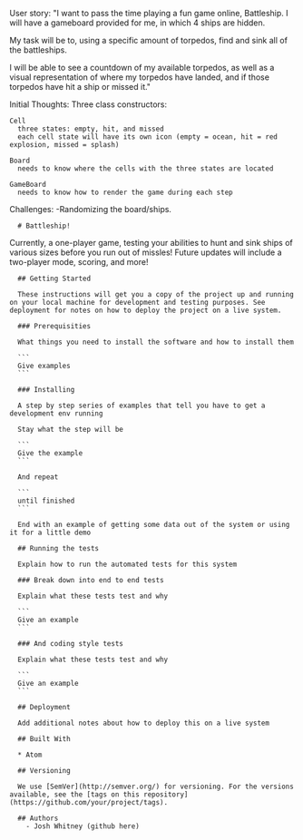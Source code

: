 User story:
  "I want to pass the time playing a fun game online, Battleship. I will have a gameboard provided for me, in which 4 ships are hidden.

  My task will be to, using a specific amount of torpedos, find and sink all of the battleships.

  I will be able to see a countdown of my available torpedos, as well as a visual representation of where my torpedos have landed, and if those torpedos have hit a ship or missed it."

Initial Thoughts:
  Three class constructors:

    Cell
      three states: empty, hit, and missed
      each cell state will have its own icon (empty = ocean, hit = red explosion, missed = splash)

    Board
      needs to know where the cells with the three states are located

    GameBoard
      needs to know how to render the game during each step


  Challenges:
      -Randomizing the board/ships.


      # Battleship!

Currently, a one-player game, testing your abilities to hunt and sink ships of various sizes before you run out of missles! Future updates will include a two-player mode, scoring, and more!

      ## Getting Started

      These instructions will get you a copy of the project up and running on your local machine for development and testing purposes. See deployment for notes on how to deploy the project on a live system.

      ### Prerequisities

      What things you need to install the software and how to install them

      ```
      Give examples
      ```

      ### Installing

      A step by step series of examples that tell you have to get a development env running

      Stay what the step will be

      ```
      Give the example
      ```

      And repeat

      ```
      until finished
      ```

      End with an example of getting some data out of the system or using it for a little demo

      ## Running the tests

      Explain how to run the automated tests for this system

      ### Break down into end to end tests

      Explain what these tests test and why

      ```
      Give an example
      ```

      ### And coding style tests

      Explain what these tests test and why

      ```
      Give an example
      ```

      ## Deployment

      Add additional notes about how to deploy this on a live system

      ## Built With

      * Atom

      ## Versioning

      We use [SemVer](http://semver.org/) for versioning. For the versions available, see the [tags on this repository](https://github.com/your/project/tags).

      ## Authors
        - Josh Whitney (github here)
